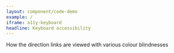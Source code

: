 ```yaml
---
layout: component/code-demo
example: /
iframe: a11y-keyboard
headline: Keyboard accessibility
---
```



How the direction links are viewed with various colour blindnesses
